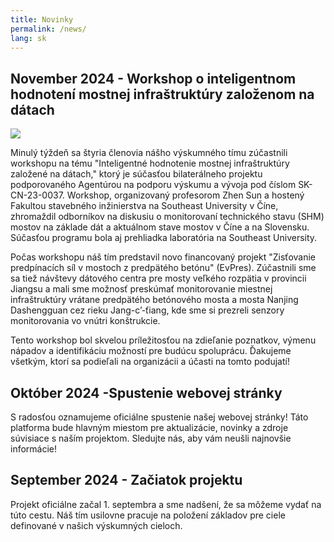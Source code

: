 ```yaml
---
title: Novinky
permalink: /news/
lang: sk
---
```


## November 2024 - Workshop o inteligentnom hodnotení mostnej infraštruktúry založenom na dátach
 <img src="/images/china.png"/>

Minulý týždeň sa štyria členovia nášho výskumného tímu zúčastnili workshopu na tému "Inteligentné hodnotenie mostnej infraštruktúry založené na dátach," ktorý je súčasťou bilaterálneho projektu podporovaného Agentúrou na podporu výskumu a vývoja pod číslom SK-CN-23-0037. Workshop, organizovaný profesorom Zhen Sun a hostený Fakultou stavebného inžinierstva na Southeast University v Číne, zhromaždil odborníkov na diskusiu o monitorovaní technického stavu (SHM) mostov na základe dát a aktuálnom stave mostov v Číne a na Slovensku. Súčasťou programu bola aj prehliadka laboratória na Southeast University.

Počas workshopu náš tím predstavil novo financovaný projekt "Zisťovanie predpínacích síl v mostoch z predpätého betónu" (EvPres). Zúčastnili sme sa tiež návštevy dátového centra pre mosty veľkého rozpätia v provincii Jiangsu a mali sme možnosť preskúmať monitorovanie miestnej infraštruktúry vrátane predpätého betónového mosta a mosta Nanjing Dashengguan cez rieku Jang-c’-ťiang, kde sme si prezreli senzory monitorovania vo vnútri konštrukcie.

Tento workshop bol skvelou príležitosťou na zdieľanie poznatkov, výmenu nápadov a identifikáciu možností pre budúcu spoluprácu. Ďakujeme všetkým, ktorí sa podieľali na organizácii a účasti na tomto podujatí!

## Október 2024 -Spustenie webovej stránky

S radosťou oznamujeme oficiálne spustenie našej webovej stránky! Táto platforma bude hlavným miestom pre aktualizácie, novinky a zdroje súvisiace s naším projektom. Sledujte nás, aby vám neušli najnovšie informácie!

## September 2024 - Začiatok projektu

Projekt oficiálne začal 1. septembra a sme nadšení, že sa môžeme vydať na túto cestu. Náš tím usilovne pracuje na položení základov pre ciele definované v našich výskumných cieloch.